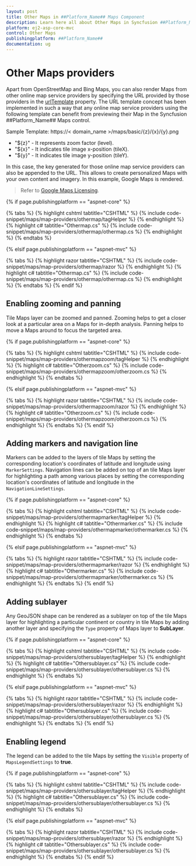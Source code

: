```yaml
---
layout: post
title: Other Maps in ##Platform_Name## Maps Component
description: Learn here all about Other Maps in Syncfusion ##Platform_Name## Maps component of Syncfusion Essential JS 2 and more.
platform: ej2-asp-core-mvc
control: Other Maps
publishingplatform: ##Platform_Name##
documentation: ug
---
```


# Other Maps providers

Apart from OpenStreetMap and Bing Maps, you can also render Maps from other online map service providers by specifying the URL provided by those providers in the [urlTemplate](../api/maps/layerSettingsModel/#urlTemplate) property. The URL template concept has been implemented in such a way that any online map service providers using the following template can benefit from previewing their Map in the Syncfusion ##Platform_Name## Maps control.

<!-- markdownlint-disable MD034 -->

Sample Template: https://< domain_name >/maps/basic/{z}/{x}/{y}.png

* "${z}" - It represents zoom factor (level).
* "${x}" - It indicates tile image x-position (tileX).
* "${y}" - It indicates tile image y-position (tileY).

In this case, the key generated for those online map service providers can also be appended to the URL. This allows to create personalized Maps with your own content and imagery. In this example, Google Maps is rendered.
>Refer to [Google Maps Licensing](https://developers.google.com/maps/terms#10-license-restrictions).

{% if page.publishingplatform == "aspnet-core" %}

{% tabs %}
{% highlight cshtml tabtitle="CSHTML" %}
{% include code-snippet/maps/map-providers/othermap/tagHelper %}
{% endhighlight %}
{% highlight c# tabtitle="Othermap.cs" %}
{% include code-snippet/maps/map-providers/othermap/othermap.cs %}
{% endhighlight %}
{% endtabs %}

{% elsif page.publishingplatform == "aspnet-mvc" %}

{% tabs %}
{% highlight razor tabtitle="CSHTML" %}
{% include code-snippet/maps/map-providers/othermap/razor %}
{% endhighlight %}
{% highlight c# tabtitle="Othermap.cs" %}
{% include code-snippet/maps/map-providers/othermap/othermap.cs %}
{% endhighlight %}
{% endtabs %}
{% endif %}



## Enabling zooming and panning

Tile Maps layer can be zoomed and panned. Zooming helps to get a closer look at a particular area on a Maps for in-depth analysis. Panning helps to move a Maps around to focus the targeted area.

{% if page.publishingplatform == "aspnet-core" %}

{% tabs %}
{% highlight cshtml tabtitle="CSHTML" %}
{% include code-snippet/maps/map-providers/othermapzoom/tagHelper %}
{% endhighlight %}
{% highlight c# tabtitle="Otherzoom.cs" %}
{% include code-snippet/maps/map-providers/othermapzoom/otherzoom.cs %}
{% endhighlight %}
{% endtabs %}

{% elsif page.publishingplatform == "aspnet-mvc" %}

{% tabs %}
{% highlight razor tabtitle="CSHTML" %}
{% include code-snippet/maps/map-providers/othermapzoom/razor %}
{% endhighlight %}
{% highlight c# tabtitle="Otherzoom.cs" %}
{% include code-snippet/maps/map-providers/othermapzoom/otherzoom.cs %}
{% endhighlight %}
{% endtabs %}
{% endif %}



## Adding markers and navigation line

Markers can be added to the layers of tile Maps by setting the corresponding location's coordinates of latitude and longitude using `MarkerSettings`. Navigation lines can be added on top of an tile Maps layer for highlighting a path among various places by setting the corresponding location's coordinates of latitude and longitude in the `NavigationLineSettings`.

{% if page.publishingplatform == "aspnet-core" %}

{% tabs %}
{% highlight cshtml tabtitle="CSHTML" %}
{% include code-snippet/maps/map-providers/othermapmarker/tagHelper %}
{% endhighlight %}
{% highlight c# tabtitle="Othermarker.cs" %}
{% include code-snippet/maps/map-providers/othermapmarker/othermarker.cs %}
{% endhighlight %}
{% endtabs %}

{% elsif page.publishingplatform == "aspnet-mvc" %}

{% tabs %}
{% highlight razor tabtitle="CSHTML" %}
{% include code-snippet/maps/map-providers/othermapmarker/razor %}
{% endhighlight %}
{% highlight c# tabtitle="Othermarker.cs" %}
{% include code-snippet/maps/map-providers/othermapmarker/othermarker.cs %}
{% endhighlight %}
{% endtabs %}
{% endif %}



## Adding sublayer

Any GeoJSON shape can be rendered as a sublayer on top of the tile Maps layer for highlighting a particular continent or country in tile Maps by adding another layer and specifying the `Type` property of Maps layer to **SubLayer**.

{% if page.publishingplatform == "aspnet-core" %}

{% tabs %}
{% highlight cshtml tabtitle="CSHTML" %}
{% include code-snippet/maps/map-providers/othersublayer/tagHelper %}
{% endhighlight %}
{% highlight c# tabtitle="Othersublayer.cs" %}
{% include code-snippet/maps/map-providers/othersublayer/othersublayer.cs %}
{% endhighlight %}
{% endtabs %}

{% elsif page.publishingplatform == "aspnet-mvc" %}

{% tabs %}
{% highlight razor tabtitle="CSHTML" %}
{% include code-snippet/maps/map-providers/othersublayer/razor %}
{% endhighlight %}
{% highlight c# tabtitle="Othersublayer.cs" %}
{% include code-snippet/maps/map-providers/othersublayer/othersublayer.cs %}
{% endhighlight %}
{% endtabs %}
{% endif %}

## Enabling legend

The legend can be added to the tile Maps by setting the `Visible` property of `MapsLegendSettings` to **true**.

{% if page.publishingplatform == "aspnet-core" %}

{% tabs %}
{% highlight cshtml tabtitle="CSHTML" %}
{% include code-snippet/maps/map-providers/othersublayer/tagHelper %}
{% endhighlight %}
{% highlight c# tabtitle="Othersublayer.cs" %}
{% include code-snippet/maps/map-providers/othersublayer/othersublayer.cs %}
{% endhighlight %}
{% endtabs %}

{% elsif page.publishingplatform == "aspnet-mvc" %}

{% tabs %}
{% highlight razor tabtitle="CSHTML" %}
{% include code-snippet/maps/map-providers/othersublayer/razor %}
{% endhighlight %}
{% highlight c# tabtitle="Othersublayer.cs" %}
{% include code-snippet/maps/map-providers/othersublayer/othersublayer.cs %}
{% endhighlight %}
{% endtabs %}
{% endif %}
